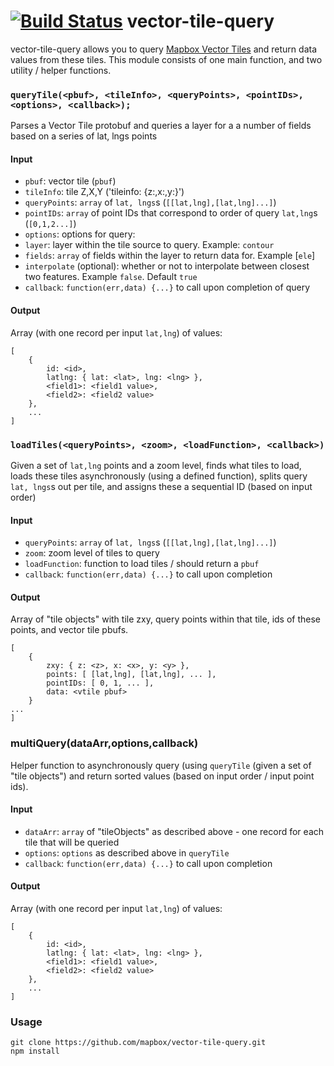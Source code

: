 [![Build Status](https://travis-ci.org/mapbox/vector-tile-query.svg?branch=master)](https://travis-ci.org/mapbox/vector-tile-query)
vector-tile-query
================

vector-tile-query allows you to query [Mapbox Vector Tiles](https://github.com/mapbox/vector-tile-spec) and return data values from these tiles. This module consists of one main function, and two utility / helper functions.

### `queryTile(<pbuf>, <tileInfo>, <queryPoints>, <pointIDs>, <options>, <callback>);`

Parses a Vector Tile protobuf and queries a layer for a a number of fields based on a series of lat, lngs points

#### Input

* `pbuf`: vector tile (`pbuf`)
* `tileInfo`: tile Z,X,Y ('tileinfo: {z:<z>,x:<x>,y:<y>}')
* `queryPoints`: `array` of `lat, lngs`s (`[[lat,lng],[lat,lng]...]`)
* `pointIDs`: `array` of point IDs that correspond to order of query `lat,lng`s (`[0,1,2...]`)
* `options`: options for query:
 * `layer`: layer within the tile source to query. Example: `contour`
 * `fields`: `array` of fields within the layer to return data for. Example [`ele`]
 * `interpolate` (optional): whether or not to interpolate between closest two features. Example `false`. Default `true`
* `callback`: `function(err,data) {...}` to call upon completion of query

#### Output

Array (with one record per input `lat,lng`) of values:
```
[
    {
        id: <id>,
        latlng: { lat: <lat>, lng: <lng> },
        <field1>: <field1 value>,
        <field2>: <field2 value>
    },
    ...
]
```

### `loadTiles(<queryPoints>, <zoom>, <loadFunction>, <callback>)`

Given a set of `lat,lng` points and a zoom level, finds what tiles to load, loads these tiles asynchronously (using a defined function), splits query `lat, lngs`s out per tile, and assigns these a sequential ID (based on input order)

#### Input

* `queryPoints`: `array` of `lat, lngs`s (`[[lat,lng],[lat,lng]...]`)
* `zoom`: zoom level of tiles to query
* `loadFunction`: function to load tiles / should return a `pbuf`
* `callback`: `function(err,data) {...}` to call upon completion

#### Output
Array of "tile objects" with tile zxy, query points within that tile, ids of these points, and vector tile pbufs.
```
[
    {
        zxy: { z: <z>, x: <x>, y: <y> },
        points: [ [lat,lng], [lat,lng], ... ],
        pointIDs: [ 0, 1, ... ],
        data: <vtile pbuf>
    } 
...
]
```

### multiQuery(dataArr,options,callback)

Helper function to asynchronously query (using `queryTile` (given a set of "tile objects") and return sorted values (based on input order / input point ids).

#### Input

* `dataArr`: `array` of "tileObjects" as described above - one record for each tile that will be queried
* `options`: `options` as described above in `queryTile`
* `callback`: `function(err,data) {...}` to call upon completion

#### Output

Array (with one record per input `lat,lng`) of values:
```
[
    {
        id: <id>,
        latlng: { lat: <lat>, lng: <lng> },
        <field1>: <field1 value>,
        <field2>: <field2 value>
    },
    ...
]
```

### Usage
```
git clone https://github.com/mapbox/vector-tile-query.git
npm install
```
